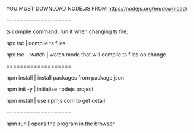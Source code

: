 

YOU MUST DOWNLOAD NODE.JS FROM https://nodejs.org/en/download/


===================

ts compile command, run it when changing ts file:

npx tsc | compile ts files

npx tsc --watch | watch mode that will compile ts files on change

===================

npm install | install packages from package.json

npm init -y  | initialize nodejs project

npm install <package-name> | use npmjs.com to get detail

===================

npm run | opens the program in the browser